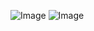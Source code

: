 ![Image](https://github.com/user-attachments/assets/5f33029a-b922-46d9-9680-e49c89545733)
![Image](https://github.com/user-attachments/assets/5f33029a-b922-46d9-9680-e49c89545733)
